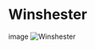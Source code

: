 # Winshester
image
![Winshester](https://github.com/user-attachments/assets/e77e150a-d75b-4f91-8390-8932d6695dd3)
